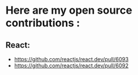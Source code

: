 # Here are my open source contributions :

## React:
+ https://github.com/reactjs/react.dev/pull/6093
+ https://github.com/reactjs/react.dev/pull/6092
